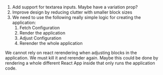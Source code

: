 1. Add support for textarea inputs. Maybe have a variation prop?
2. Improve design by reducing clutter with smaller block sizes
3. We need to use the following really simple logic for creating the application:
   1. Fetch Configuration
   2. Render the application
   3. Adjust Configuration
   4. Rerender the whole application

We cannot rely on react rerendering when adjusting blocks in the application.
We must kill it and rerender again.
Maybe this could be done by rendering a whole different React App inside that only runs the application code.
